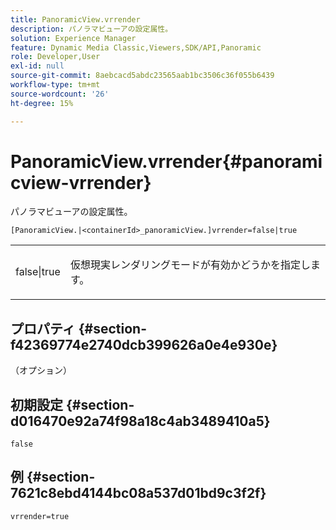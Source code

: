 ```yaml
---
title: PanoramicView.vrrender
description: パノラマビューアの設定属性。
solution: Experience Manager
feature: Dynamic Media Classic,Viewers,SDK/API,Panoramic
role: Developer,User
exl-id: null
source-git-commit: 8aebcacd5abdc23565aab1bc3506c36f055b6439
workflow-type: tm+mt
source-wordcount: '26'
ht-degree: 15%

---
```


# PanoramicView.vrrender{#panoramicview-vrrender}

パノラマビューアの設定属性。

`[PanoramicView.|<containerId>_panoramicView.]vrrender=false|true`

<table id="table_pan6483932C2482CA9794DDD7313FD7C"> 
 <tbody> 
  <tr> 
   <td colname="col1"> <p> <span class="codeph"> false|true</span> </p> </td> 
   <td colname="col2"> <p> 仮想現実レンダリングモードが有効かどうかを指定します。</p> </td> 
  </tr> 
 </tbody> 
</table>

## プロパティ {#section-f42369774e2740dcb399626a0e4e930e}

（オプション）


## 初期設定 {#section-d016470e92a74f98a18c4ab3489410a5}

`false`

## 例 {#section-7621c8ebd4144bc08a537d01bd9c3f2f}

```
vrrender=true
```
